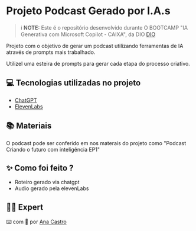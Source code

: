# Projeto Podcast Gerado por I.A.s


 > ℹ️ **NOTE:** Este é o repositório desenvolvido durante O BOOTCAMP "IA Generativa com Microsoft Copilot - CAIXA", da DIO [DIO](https://dio.me)

Projeto com o objetivo de gerar um podcast utilizando ferramentas de IA através de prompts mais trabalhado.

UtilizeI uma esteira de prompts para gerar cada etapa do processo criativo.

## 💻 Tecnologias utilizadas no projeto

- [ChatGPT](https://chat.openai.com/) 
- [ElevenLabs](https://beta.elevenlabs.io/)

## 📚 Materiais
O podcast pode ser conferido em nos materais do projeto como "Podcast Criando o futuro com inteligência EP1"

## ✨ Como foi feito ?

- Roteiro gerado via chatgpt
- Audio gerado pela elevenLabs

## 👨‍💻 Expert

⌨️ com 💜 por [Ana Castro](https://www.linkedin.com/in/ana-castro-b47a0128/)
